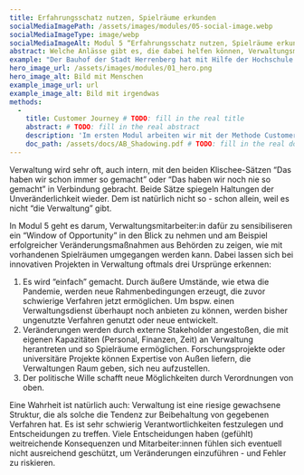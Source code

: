```yaml
---
title: Erfahrungsschatz nutzen, Spielräume erkunden
socialMediaImagePath: /assets/images/modules/05-social-image.webp
socialMediaImageType: image/webp
socialMediaImageAlt: Modul 5 “Erfahrungsschatz nutzen, Spielräume erkunden”
abstract: Welche Anlässe gibt es, die dabei helfen können, Verwaltungsmitarbeiter:innen neue oder bisher ungenutzte Spielräume aufzuzeigen und eine Veränderung zu wagen.
example: "Der Bauhof der Stadt Herrenberg hat mit Hilfe der Hochschule für Öffentliche Verwaltung und Finanzen Ludwigsburg agiles, bürgerzentrietres und selbstverwaltetes Arbeiten eingeführt. In moderierten Verfahren und dank erprobter Methoden sowie der stetigen Evaluation des IST-Zustands konnte dieses für Verwaltung sehr ungewöhnliche Arbeitsprinzip umgesetzt werden. Die Mitarbeiter:innenzufriedenheit ist sehr groß und die neu eingeführten Maßnahmen werden in der Stadtverwaltung weiter ausgeweitet."
hero_image_url: /assets/images/modules/01_hero.png
hero_image_alt: Bild mit Menschen
example_image_url: url
example_image_alt: Bild mit irgendwas
methods:
  - 
    title: Customer Journey # TODO: fill in the real title
    abstract: # TODO: fill in the real abstract
    description: 'Im ersten Modul arbeiten wir mit der Methode Customer Journey. Sie ermöglicht eine systematische Aufteilung einer Dienstleistung in ihre einzelnen Prozessschritte. Diese werden dann durch eigenes "Erleben" des Prozesses analysiert und bewertet: Wo liegen Schwachstellen und Hürden? Was funktioniert gut? Die gewonnenen Erkenntnisse sind erste Grundlagen zur Neugestaltung oder Überarbeitung des Service. Weitere Informationen finden Sie im entsprechenden Download.' # TODO: fill in the real description
    doc_path: /assets/docs/AB_Shadowing.pdf # TODO: fill in the real doc
---
```


Verwaltung wird sehr oft, auch intern, mit den beiden Klischee-Sätzen “Das haben wir schon immer so gemacht” oder “Das haben wir noch nie so gemacht” in Verbindung gebracht. Beide Sätze spiegeln Haltungen der Unveränderlichkeit wieder. Dem ist natürlich nicht so - schon allein, weil es nicht “die Verwaltung” gibt.

In Modul 5 geht es darum, Verwaltungsmitarbeiter:in dafür zu sensibiliseren ein “Window of Opportunity” in den Blick zu nehmen und am Beispiel erfolgreicher Veränderungsmaßnahmen aus Behörden zu zeigen, wie mit vorhandenen Spielräumen umgegangen werden kann. Dabei lassen sich bei innovativen Projekten in Verwaltung oftmals drei Ursprünge erkennen:

1. Es wird “einfach” gemacht. Durch äußere Umstände, wie etwa die Pandemie, werden neue Rahmenbedingungen erzeugt, die zuvor schwierige Verfahren jetzt ermöglichen. Um bspw. einen Verwaltungsdienst überhaupt noch anbieten zu können, werden bisher ungenutzte Verfahren genutzt oder neue entwickelt.
2. Veränderungen werden durch externe Stakeholder angestoßen, die mit eigenen Kapazitäten (Personal, Finanzen, Zeit) an Verwaltung herantreten und so Spielräume ermöglichen. Forschungsprojekte oder universitäre Projekte können Expertise von Außen liefern, die Verwaltungen Raum geben, sich neu aufzustellen.
3. Der politische Wille schafft neue Möglichkeiten durch Verordnungen von oben.

Eine Wahrheit ist natürlich auch: Verwaltung ist eine riesige gewachsene Struktur, die als solche die Tendenz zur Beibehaltung von gegebenen Verfahren hat. Es ist sehr schwierig Verantwortlichkeiten festzulegen und Entscheidungen zu treffen. Viele Entscheidungen haben (gefühlt) weitreichende Konsequenzen und Mitarbeiter:innen fühlen sich eventuell nicht ausreichend geschützt, um Veränderungen einzuführen - und Fehler zu riskieren.
